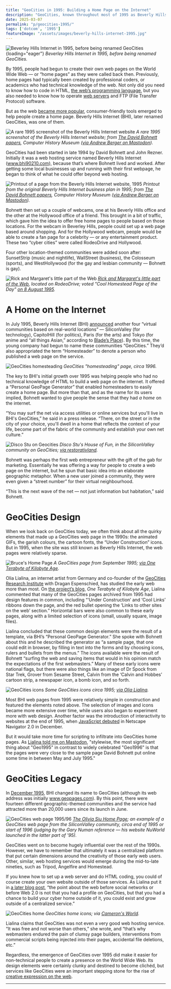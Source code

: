 ```yaml
---
title: "GeoCities in 1995: Building a Home Page on the Internet"
description: "GeoCities, known throughout most of 1995 as Beverly Hills Internet, was one of the first commercial internet services to make it easy for people to publish a home page on the World Wide Web."
date: 2025-03-07
permalink: "p/geocities-1995/"
tags: ['dotcom', '1995']
featureImage: "/assets/images/beverly-hills-internet-1995.jpg"
---
```


![Beverley Hills Internet in 1995, before being renamed GeoCities](/assets/images/beverly-hills-internet-1995.jpg){loading="eager"}
*Beverley Hills Internet in 1995, before being renamed GeoCities.*

By 1995, people had begun to create their own web pages on the World Wide Web — or “home pages” as they were called back then. Previously, home pages had typically been created by professional coders, or academics who had technical knowledge of the web. Not only did you need to know how to code in HTML, [the web’s programming language](/p/1990-programming-the-world-wide-web/), but you also needed to know how to operate [web servers](/p/1995-apache-microsoft-iis-web-server-market/) and FTP (File Transfer Protocol) software. 

But as the web [became more popular](/p/internet-1994/), consumer-friendly tools emerged to help people create a home page. Beverly Hills Internet (BHI), later renamed GeoCities, was one of them.

![A rare 1995 screenshot of the Beverly Hills Internet website](/assets/images/geocities-1995b.jpg)
*A rare 1995 screenshot of the Beverly Hills Internet website; from [The David Bohnett papers](https://www.computerhistory.org/collections/catalog/102784973), Computer History Museum ([via Andrew Berger on Mastodon](https://digipres.club/@andrewjbtw/114120313604675698)).*

GeoCities had been started in late 1994 by David Bohnett and John Rezner. Initially it was a web hosting service named Beverly Hills Internet (www.bhi90210.com), because that’s where Bohnett lived and worked. After getting some local businesses up and running with their first webpage, he began to think of what he could offer beyond web hosting. 

![Printout of a page from the Beverly Hills Internet website, 1995](/assets/images/geocities-1995a.jpg)
*Printout from the original Beverly Hills Internet business plan in 1995; from [The David Bohnett papers](https://www.computerhistory.org/collections/catalog/102784973), Computer History Museum ([via Andrew Berger on Mastodon](https://digipres.club/@andrewjbtw/114120313604675698)).*

Bohnett then set up a couple of webcams, one at his Beverly Hills office and the other at the Hollywood office of a friend. This brought in a bit of traffic, which gave him the idea to offer free home pages to people based on those locations. For the webcam in Beverley Hills, people could set up a web page based around shopping. And for the Hollywood webcam, people would be able to create a fan page for a celebrity — or any entertainment product. These two “cyber cities” were called RodeoDrive and Hollywood. 

Four other location-themed communities were added soon after: SunsetStrip (music and nightlife), WallStreet (business), the Colosseum (sports), and WestHollywood (for the gay and lesbian community — Bohnett is gay).

![Rick and Margaret's little part of the Web](/assets/images/geocities-rick-margaret.jpg)
*[Rick and Margaret's little part of the Web](https://web.archive.org/web/19961221111447/http://www.geocities.com/RodeoDrive/1201/), located on RodeoDrive; voted "Cool Homestead Page of the Day" [on 8 August 1995](https://web.archive.org/web/19961221024846/http://www.geocities.com/homestead/coolaug.html).*

# A Home on the Internet

In July 1995, Beverly Hills Internet (BHI) [announced](https://web.archive.org/web/20140108022248/http://www.thefreelibrary.com/Beverly+Hills+Internet,+builder+of+interactive+cyber+cities,+launches...-a017190114) another four “virtual communities based on real-world locations” — SiliconValley (for technology), CapitolHill (for politics), Paris (for the arts) and Tokyo (for anime and “all things Asian,” according to [Blade’s Place](https://www.bladesplace.id.au/geocities-neighborhoods-suburbs.html)). By this time, the young company had begun to name these communities “GeoCities.” They’d also appropriated the term “Homesteader” to denote a person who published a web page on the service.

![GeoCities homesteading](/assets/images/geocities-homesteading-1996.jpg)
*GeoCities "homesteading" page, circa 1996.*

The key to BHI's initial growth over 1995 was helping people who had no technical knowledge of HTML to build a web page on the internet. It offered a “Personal GeoPage Generator” that enabled homesteaders to easily create a home page. But more than that, and as the name for its users implied, Bohnett wanted to give people the sense that they had *a home* on the internet. 

“You may surf the net via access utilities or online services but you'll live in BHI's GeoCities,” he said in a press release. “There, on the street or in the city of your choice, you'll dwell in a home that reflects the context of your life, become part of the fabric of the community and establish your own net culture.”

![Disco Stu on Geocities](/assets/images/geocities-disco-stu.jpg)
*Disco Stu's House of Fun, in the SiliconValley community on GeoCities; [via restorativland](https://geocities.restorativland.org/SiliconValley/1200/).*

Bohnett was perhaps the first web entrepreneur with the gift of the gab for marketing. Essentially he was offering a way for people to create a web page on the internet, but he spun that basic idea into an elaborate geographic metaphor. When a new user joined a community, they were even given a “street number” for their virtual neighbourhood.

“This is the next wave of the net — not just information but habitation,” said Bohnett.

# GeoCities Design

When we look back on GeoCities today, we often think about all the quirky elements that made up a GeoCities web page in the 1990s: the animated GIFs, the garish colours, the cartoon fonts, the “Under Construction” icons. But in 1995, when the site was still known as Beverly Hills Internet, the web pages were relatively sparse. 

![Bruce's Home Page](/assets/images/bruces-homepage-1995.png)
*A GeoCities page from September 1995; [via One Terabyte of Kilobyte Age](https://blog.geocities.institute/archives/7175).*

Olia Lialina, an internet artist from Germany and co-founder of the [GeoCities Research Institute](https://anthology.rhizome.org/one-terabyte-of-kilobyte-age) with Dragan Espenschied, has studied the early web more than most. On [the project’s blog](https://blog.geocities.institute/archives/7198), *One Terabyte of Kilobyte Age*, Lialina commented that many of the GeoCities pages archived from 1995 had design features in common, including “‘Under Construction’ and ‘Cool Links’ ribbons down the page, and the red bullet opening the ‘Links to other sites on the web’ section.” Horizontal bars were also common to these early pages, along with a limited selection of icons (small, usually square, image files).

Lialina concluded that these common design elements were the result of a template, via BHI’s “Personal GeoPage Generator.” She spoke with Bohnett about this and he described the generator as “a sample page, that one could edit in browser, by filling in text into the forms and by choosing icons, rulers and bullets from the menus.” The icons available were the result of Bohnett “surfing the web and saving items that would in his opinion match the expectations of the first webmasters.” Many of these early icons were national flags, but there were also things like an image of Dr Spock from Star Trek, Grover from Sesame Street, Calvin from the ‘Calvin and Hobbes’ cartoon strip, a newspaper icon, a bomb icon, and so forth.

![GeoCities icons](/assets/images/geocities-icons-1995.jpg)
*Some GeoCities icons circa 1995; [via Olia Lialina](https://blog.geocities.institute/archives/7198).*

Most BHI web pages from 1995 were relatively simple in construction and featured the elements noted above. The selection of images and icons became more extensive over time, while users also began to experiment more with web design. Another factor was the introduction of interactivity to websites at the end of 1995, when [JavaScript debuted](/p/1995-the-birth-of-javascript/) in Netscape Navigator 2.0 in December. 

But it would take more time for scripting to infiltrate into GeoCities home pages. As [Lialina told me on Mastodon](https://olia.geocities.institute/@GIFmodel/114117144312113770), "stylewise, the most significant thing about "Geo1995" in contrast to widely celebrated "Geo1996" is that the pages were very close to the sample page David Bohnett put online some time in between May and July 1995."

# GeoCities Legacy

In [December 1995](https://web.archive.org/web/19961221012836/http://www.geocities.com/BHI/pr1215.html), BHI changed its name to GeoCities (although its web address was initially www.geopages.com). By this point, there were fourteen different geographic-themed communities and the service had attracted more than 20,000 users since its launch in June.

![GeoCities web page 1995/96](/assets/images/geocities-Olivia-Siu.jpg)
*[The Olivia Siu Home Page](https://geocities.restorativland.org/SiliconValley/2463/); an example of a GeoCities web page from the SiliconValley community, circa end of 1995 or start of 1996 (judging by the Gary Numan reference — his website NuWorld launched in the latter part of '95).*

GeoCities went on to become hugely influential over the rest of the 1990s. However, we have to remember that ultimately it was a centralized platform that put certain dimensions around the creativity of those early web users. Other, similar, web hosting services would emerge during the mid-to-late nineties, such as Tripod, Angelfire and Homestead.

If you knew how to set up a web server and do HTML coding, you could of course create your own website outside of those services. As Lialina put it in [a later blog post](https://blog.geocities.institute/archives/6418), “the point about the web before social networks or before Web 2.0 is not that you had a profile on GeoCities, but that you had a chance to build your cyber home outside of it, you could exist and grow outside of a centralized service.”

![GeoCities home](/assets/images/geocities-welcomehome2.jpg)
*GeoCities home icons; via [Cameron's World](https://www.cameronsworld.net/).*

Lialina claims that GeoCities was not even a very good web hosting service. “It was free and not worse than others,” she wrote, and “that’s why webmasters endured the pain of clumsy page builders, interventions from commercial scripts being injected into their pages, accidental file deletions, etc.”

Regardless, the emergence of GeoCities over 1995 did make it easier for non-technical people to create a presence on the World Wide Web. Its design elements were certainly clunky and destined to become clichéd, but services like GeoCities were an important stepping stone for the rise of [creative expression on the web](/p/1996-flash-css-web-design/).

***
